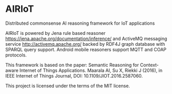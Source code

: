 # AIRIoT 
Distributed commonsense AI reasoning framework for IoT applications

AIRIoT is powered by Jena rule based reasoner https://jena.apache.org/documentation/inference/ and 
ActiveMQ messaging service http://activemq.apache.org/ backed by RDF4J graph database with SPARQL query support.
Android mobile reasoners support MQTT and COAP protocols.

This framework is based on the paper:
Semantic Reasoning for Context-aware Internet of Things Applications. Maarala AI, Su X, Riekki J
(2016), in IEEE Internet of Things Journal, DOI: 10.1109/JIOT.2016.2587060.

This project is licensed under the terms of the MIT license.
